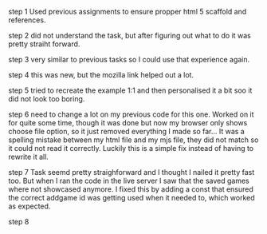 step 1
Used previous assignments to ensure propper html 5 scaffold and references.

step 2
did not understand the task, but after figuring out what to do it was pretty straiht forward.

step 3
very similar to previous tasks so I could use that experience again.

step 4
this was new, but the mozilla link helped out a lot.

step 5
tried to recreate the example 1:1 and then personalised it a bit soo it did not look too boring.

step 6
need to change a lot on my previous code for this one. Worked on it for quite some time, though it was done but now my browser only shows choose file option, so it just removed everything I made so far... It was a spelling mistake between my html file and my mjs file, they did not match so it could not read it correctly. Luckily this is a simple fix instead of having to rewrite it all.

step 7 
Task seemd pretty straighforward and I thought I nailed it pretty fast too. But when I ran the code in the live server I saw that the saved games where not showcased anymore. I fixed this by adding a const that ensured the correct addgame id was getting used when it needed to, which worked as expected.

step 8